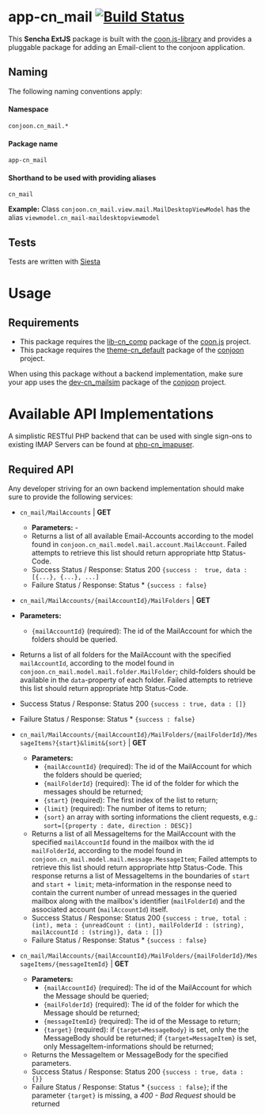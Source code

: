 # app-cn_mail  [![Build Status](https://travis-ci.org/conjoon/app-cn_mail.svg?branch=master)](https://travis-ci.org/conjoon/app-cn_mail)
This **Sencha ExtJS** package is built with the [coon.js-library](https://github.com/coon.js) and provides a pluggable package
for adding an Email-client to the conjoon application.


## Naming
The following naming conventions apply:

#### Namespace
`conjoon.cn_mail.*`
#### Package name
`app-cn_mail`
#### Shorthand to be used with providing aliases
`cn_mail`

**Example:**
Class `conjoon.cn_mail.view.mail.MailDesktopViewModel` has the alias `viewmodel.cn_mail-maildesktopviewmodel`

## Tests
Tests are written with [Siesta](https://bryntum.com/siesta)

# Usage
## Requirements
 * This package requires the [lib-cn_comp](https://github.com/coon-js/lib-cn_comp) package of the [coon.js](https://github.com/coon-js) project.
 * This package requires the [theme-cn_default](https://github.com/conjoon/theme-cn_default) package of the [conjoon](https://github.com/conjoon) project.

When using this package without a backend implementation, make sure your app uses the [dev-cn_mailsim](https://github.com/conjoon/dev-cn_mailsim) package  of the [conjoon](https://github.com/conjoon) project.

# Available API Implementations
A simplistic RESTful PHP backend that can be used with single sign-ons to existing IMAP Servers can be found at [php-cn_imapuser](https://github.com/conjoon/php-cn_imapuser).

## Required API
Any developer striving for an own backend implementation should make sure to provide the following services:

 * `cn_mail/MailAccounts` | **GET** 
    * **Parameters:** -
    * Returns a list of all available Email-Accounts according to the model found in `conjoon.cn_mail.model.mail.account.MailAccount`. Failed attempts to retrieve this list should return appropriate http Status-Code.   
    * Success Status / Response: Status 200 `{success :  true, data : [{...}, {...}, ...] `
    * Failure Status / Response: Status * `{success : false}`
   
 *  `cn_mail/MailAccounts/{mailAccountId}/MailFolders` | **GET**
   * **Parameters:** 
     * `{mailAccountId}` (required): The id of the MailAccount for which the folders should be queried.
   * Returns a list of all folders for the MailAccount with the specified `mailAccountId`, according to the model found in `conjoon.cn_mail.model.mail.folder.MailFolder`; child-folders should be available in the `data`-property of each folder.   Failed attempts to retrieve this list should return appropriate http Status-Code.   
   * Success Status / Response: Status 200 `{success : true, data : []}`
   * Failure Status / Response: Status * `{success : false}`
      
 *  `cn_mail/MailAccounts/{mailAccountId}/MailFolders/{mailFolderId}/MessageItems?{start}&limit&{sort}` | **GET**
    * **Parameters:**  
      * `{mailAccountId}` (required): The id of the MailAccount for which the folders should be queried;
      * `{mailFolderId}` (required): The id of the folder for which the messages should be returned;
      * `{start}` (required): The first index of the list to return; 
      * `{limit}` (required): The number of items to return; 
      * `{sort}` an array with sorting informations the client requests, e.g.: `sort=[{property : date, direction : DESC}]`     
    * Returns a list of all MessageItems for the MailAccount with the specified `mailAccountId` found in the mailbox with the id `mailFolderId`, according to the model found in `conjoon.cn_mail.model.mail.message.MessageItem`; Failed attempts to retrieve this list should return appropriate http Status-Code. This response returns a list of MessageItems in the boundaries of `start` and `start + limit`; meta-information in the response need to contain the current number of unread messages in the queried mailbox along with the mailbox's identifier (`mailFolderId`) and the associated account (`mailAccountId`) itself.   
    * Success Status / Response: Status 200 `{success : true, total : (int), meta : {unreadCount : (int), mailFolderId : (string), mailAccountId : (string)}, data : []}`
    * Failure Status / Response: Status * `{success : false}`

 * `cn_mail/MailAccounts/{mailAccountId}/MailFolders/{mailFolderId}/MessageItems/{messageItemId}` | **GET**
   * **Parameters:** 
     * `{mailAccountId}` (required): The id of the MailAccount for which the Message should be queried; 
     * `{mailFolderId}` (required): The id of the folder for which the Message should be returned; 
     * `{messageItemId}` (required): The id of the Message to return; 
     * `{target}` (required): if `{target=MessageBody}` is set, only the the MessageBody should be returned; if `{target=MessageItem}` is set, only MessageItem-informations should be returned;     
   * Returns the MessageItem or MessageBody for the specified parameters.   
   * Success Status / Response: Status 200 `{success : true, data : {}}`
   * Failure Status / Response: Status * `{success : false}`; if the parameter `{target}` is missing, a *400 - Bad Request* should be returned
   
 
